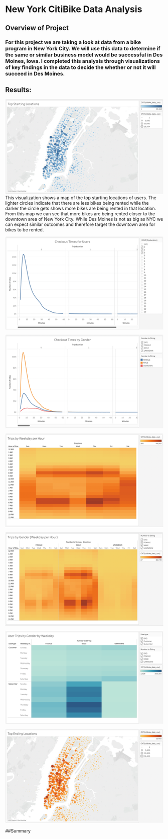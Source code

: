 # New York CitiBike Data Analysis

## Overview of Project

### For this project we are taking a look at data from a bike program in New York City. We will use this data to determine if the same or similar business model would be successful in Des Moines, Iowa. I completed this analysis through visualizations of key findings in the data to decide the whether or not it will succeed in Des Moines.

## Results:
![This is an image](https://github.com/MitchHardy/Bikesharing/blob/main/Resources/Top_Starting_Locations.png)
This visualization shows a map of the top starting locations of users. The lighter circles indicate that there are less bikes being rented while the darker the circle gets shows more bikes are being rented in that location. From this map we can see that more bikes are being rented closer to the downtown area of New York City. While Des Moines is not as big as NYC we can expect similar outcomes and therefore target the downtown area for bikes to be rented.

![This is an image](https://github.com/MitchHardy/Bikesharing/blob/main/Resources/Checkout_Times_for_Users.png)


![This is an image](https://github.com/MitchHardy/Bikesharing/blob/main/Resources/Checkout_Times_by_Gender.png)


![This is an image](https://github.com/MitchHardy/Bikesharing/blob/main/Resources/Trips_by_Weekday_per_Hour.png)


![This is an image](https://github.com/MitchHardy/Bikesharing/blob/main/Resources/Trips_by_Gender_Weekday_per_Hour.png)


![This is an image](https://github.com/MitchHardy/Bikesharing/blob/main/Resources/User_Trips_by_Gender_by_Weekday.png)


![This is an image](https://github.com/MitchHardy/Bikesharing/blob/main/Resources/Top_Ending_Locations.png)


##Summary
